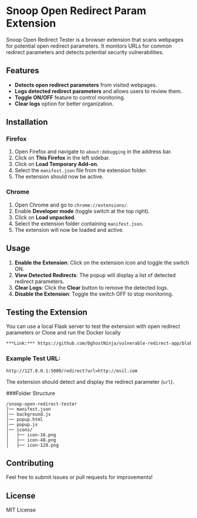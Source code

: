 # Snoop Open Redirect Param Extension

Snoop Open Redirect Tester is a browser extension that scans webpages for potential open redirect parameters. It monitors URLs for common redirect parameters and detects potential security vulnerabilities.

## Features
- **Detects open redirect parameters** from visited webpages.
- **Logs detected redirect parameters** and allows users to review them.
- **Toggle ON/OFF** feature to control monitoring.
- **Clear logs** option for better organization.

## Installation

### Firefox
1. Open Firefox and navigate to `about:debugging` in the address bar.
2. Click on **This Firefox** in the left sidebar.
3. Click on **Load Temporary Add-on**.
4. Select the `manifest.json` file from the extension folder.
5. The extension should now be active.

### Chrome
1. Open Chrome and go to `chrome://extensions/`.
2. Enable **Developer mode** (toggle switch at the top right).
3. Click on **Load unpacked**.
4. Select the extension folder containing `manifest.json`.
5. The extension will now be loaded and active.

## Usage
1. **Enable the Extension**: Click on the extension icon and toggle the switch ON.
2. **View Detected Redirects**: The popup will display a list of detected redirect parameters.
3. **Clear Logs**: Click the **Clear** button to remove the detected logs.
4. **Disable the Extension**: Toggle the switch OFF to stop monitoring.

## Testing the Extension
You can use a local Flask server to test the extension with open redirect parameters or Clone and run the Docker locally

```bash
***Link:*** https://github.com/DghostNinja/vulnerable-redirect-app/blob/main/Dockerfile
```

### Example Test URL:
```
http://127.0.0.1:5000/redirect?url=http://evil.com
```
The extension should detect and display the redirect parameter (`url`).

###Folder Structure

```
/snoop-open-redirect-tester
│── manifest.json
│── background.js
│── popup.html
│── popup.js
│── icons/
│   ├── icon-16.png
│   ├── icon-48.png
│   ├── icon-128.png
```

## Contributing
Feel free to submit issues or pull requests for improvements!

## License
MIT License
